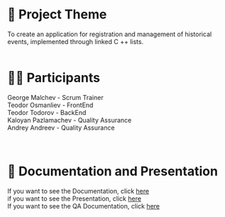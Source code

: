 # 📖 Project Theme
To create an application for registration and management of historical events, implemented through linked C ++ lists.
<br>
<br>

# 🙋‍♂️ Participants

George Malchev - Scrum Trainer <br>
Teodor Osmanliev - FrontEnd <br>
Teodor Todorov - BackEnd <br>
Kaloyan Pazlamachev - Quality Assurance <br>
Andrey Andreev - Quality Assurance <br>
<br>
<br>

# 📝 Documentation and Presentation
If you want to see the Documentation, click [here](https://codingburgas-my.sharepoint.com/:w:/g/personal/knpazlamachev19_codingburgas_bg/EbH-iwb3iBhJioMuOOep58sBtv7BNvHpS58FDybTLYeFZw?e=qSbOE0)  
if you want to see the Presentation, click [here](![image](https://user-images.githubusercontent.com/63753218/153943622-264f4a4d-11f2-4aa2-910d-d7fd959c01ea.png))  
If you want to see the QA Documentation, click [here](https://codingburgas-my.sharepoint.com/:x:/g/personal/knpazlamachev19_codingburgas_bg/EXGTZnzNWNhDrOfbGVmoJkoBabuaihnnIqsASkQdSoRIkw)
